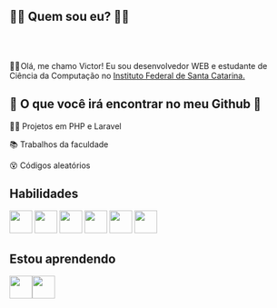 ## 👨‍💻 Quem sou eu? 👨‍💻
<br>
<br>
<p>🙋‍♂️ Olá, me chamo Victor! Eu sou desenvolvedor WEB e estudante de Ciência da Computação no <a href="https://www.ifsc.edu.br/">Instituto Federal de Santa Catarina.</a></p>

## 🔎 O que você irá encontrar no meu Github 🔎

👨‍💻 Projetos em PHP e Laravel

📚 Trabalhos da faculdade

😵 Códigos aleatórios

## Habilidades

<img src="https://cdn.jsdelivr.net/gh/devicons/devicon/icons/php/php-original.svg" width="40" height="40"/> <img src="https://cdn.jsdelivr.net/gh/devicons/devicon/icons/javascript/javascript-original.svg" width="40" height="40" /> <img src="https://cdn.jsdelivr.net/gh/devicons/devicon/icons/mysql/mysql-original-wordmark.svg" width="40" height="40"/> <img src="https://cdn.jsdelivr.net/gh/devicons/devicon/icons/html5/html5-original-wordmark.svg" width="40" height="40" /> <img src="https://cdn.jsdelivr.net/gh/devicons/devicon/icons/css3/css3-original-wordmark.svg" width="40" height="40"/> <img src="https://cdn.jsdelivr.net/gh/devicons/devicon/icons/bootstrap/bootstrap-original-wordmark.svg" width="40" height="40"/>

## Estou aprendendo

<img src="https://cdn.jsdelivr.net/gh/devicons/devicon/icons/java/java-original-wordmark.svg" width="40" height="40"/><img src="https://cdn.jsdelivr.net/gh/devicons/devicon/icons/nodejs/nodejs-original.svg" width="40" height="40"/>


